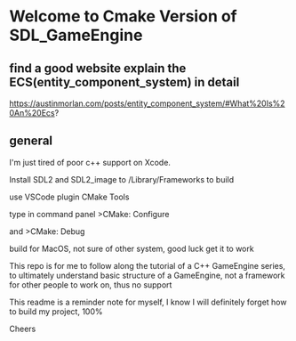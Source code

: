# Welcome to Cmake Version of SDL_GameEngine

## find a good website explain the ECS(entity_component_system) in detail

https://austinmorlan.com/posts/entity_component_system/#What%20Is%20An%20Ecs?

## general

I'm just tired of poor c++ support on Xcode.

Install SDL2 and SDL2_image to /Library/Frameworks to build

use VSCode plugin CMake Tools

type in command panel >CMake: Configure

and >CMake: Debug

build for MacOS, not sure of other system, good luck get it to work

This repo is for me to follow along the tutorial of a C++ GameEngine series, to ultimately understand basic structure of a GameEngine, not a framework for other people to work on, thus no support

This readme is a reminder note for myself, I know I will definitely forget how to build my project, 100%

Cheers
